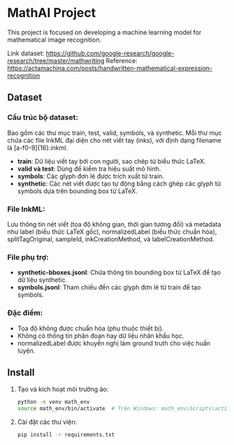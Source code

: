 # MathAI Project

This project is focused on developing a machine learning model for mathematical image recognition.

Link dataset: https://github.com/google-research/google-research/tree/master/mathwriting
Reference: https://actamachina.com/posts/handwritten-mathematical-expression-recognition

## Dataset

### Cấu trúc bộ dataset:

Bao gồm các thư mục train, test, valid, symbols, và synthetic. Mỗi thư mục chứa các file InkML đại diện cho nét viết tay (inks), với định dạng filename là [a-f0-9]{16}.inkml.

- **train**: Dữ liệu viết tay bởi con người, sao chép từ biểu thức LaTeX.
- **valid và test**: Dùng để kiểm tra hiệu suất mô hình.
- **symbols**: Các glyph đơn lẻ được trích xuất từ train.
- **synthetic**: Các nét viết được tạo tự động bằng cách ghép các glyph từ symbols dựa trên bounding box từ LaTeX.

### File InkML:

Lưu thông tin nét viết (tọa độ không gian, thời gian tương đối) và metadata như label (biểu thức LaTeX gốc), normalizedLabel (biểu thức chuẩn hóa), splitTagOriginal, sampleId, inkCreationMethod, và labelCreationMethod.

### File phụ trợ:

- **synthetic-bboxes.jsonl**: Chứa thông tin bounding box từ LaTeX để tạo dữ liệu synthetic.
- **symbols.jsonl**: Tham chiếu đến các glyph đơn lẻ từ train để tạo symbols.

### Đặc điểm:

- Tọa độ không được chuẩn hóa (phụ thuộc thiết bị).
- Không có thông tin phân đoạn hay dữ liệu nhân khẩu học.
- normalizedLabel được khuyến nghị làm ground truth cho việc huấn luyện.

## Install

1. Tạo và kích hoạt môi trường ảo:

   ```bash
   python -m venv math_env
   source math_env/bin/activate  # Trên Windows: math_env\Scripts\activate
   ```

2. Cài đặt các thư viện:
   ```bash
   pip install -r requirements.txt
   ```
